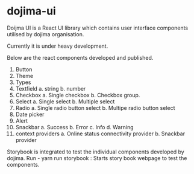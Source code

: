 # dojima-ui

Doijma UI is a React UI library which contains user interface components utilised by dojima organisation.

Currently it is under heavy development.

Below are the react components developed and published.

1. Button
2. Theme
3. Types
4. Textfield
   a. string
   b. number
5. Checkbox
   a. Single checkbox
   b. Checkbox group.
6. Select
   a. Single select
   b. Multiple select
7. Radio
   a. Single radio button select
   b. Multipe radio button select
8. Date picker
9. Alert
10. Snackbar
    a. Success
    b. Error
    c. Info
    d. Warning
11. context providers
    a. Online status connectivity provider
    b. Snackbar provider

Storybook is integrated to test the individual components developed by dojima.
Run -
yarn run storybook : Starts story book webpage to test the components.
